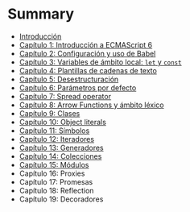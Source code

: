 # Summary

* [Introducción](README.md)
* [Capítulo 1: Introducción a ECMAScript 6](chapter1.md)
* [Capítulo 2: Configuración y uso de Babel](chapter2.md)
* [Capítulo 3: Variables de ámbito local: `let` y `const`](chapter3.md)
* [Capítulo 4: Plantillas de cadenas de texto](chapter4.md)
* [Capítulo 5: Desestructuración](chapter5.md)
* [Capítulo 6: Parámetros por defecto](chapter6.md)
* [Capítulo 7: Spread operator](chapter7.md)
* [Capítulo 8: Arrow Functions y ámbito léxico](chapter8.md)
* [Capítulo 9: Clases](chapter9.md)
* [Capítulo 10: Object literals](chapter10.md)
* [Capítulo 11: Símbolos](chapter11.md)
* [Capítulo 12: Iteradores](chapter12.md)
* [Capítulo 13: Generadores](chapter13.md)
* [Capítulo 14: Colecciones](chapter14.md)
* [Capítulo 15: Módulos](chapter15.md)
* Capítulo 16: Proxies
* Capítulo 17: Promesas
* Capítulo 18: Reflection
* Capítulo 19: Decoradores

